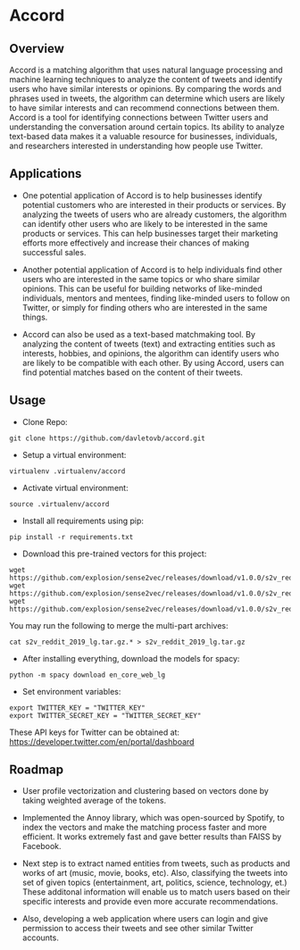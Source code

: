 # Accord

## Overview

Accord is a matching algorithm that uses natural language processing and machine learning techniques to analyze the content of tweets and identify users who have similar interests or opinions. By comparing the words and phrases used in tweets, the algorithm can determine which users are likely to have similar interests and can recommend connections between them. Accord is a tool for identifying connections between Twitter users and understanding the conversation around certain topics. Its ability to analyze text-based data makes it a valuable resource for businesses, individuals, and researchers interested in understanding how people use Twitter.

## Applications

* One potential application of Accord is to help businesses identify potential customers who are interested in their products or services. By analyzing the tweets of users who are already customers, the algorithm can identify other users who are likely to be interested in the same products or services. This can help businesses target their marketing efforts more effectively and increase their chances of making successful sales.

* Another potential application of Accord is to help individuals find other users who are interested in the same topics or who share similar opinions. This can be useful for building networks of like-minded individuals, mentors and mentees, finding like-minded users to follow on Twitter, or simply for finding others who are interested in the same things.

* Accord can also be used as a text-based matchmaking tool. By analyzing the content of tweets (text) and extracting entities such as interests, hobbies, and opinions, the algorithm can identify users who are likely to be compatible with each other. By using Accord, users can find potential matches based on the content of their tweets.

## Usage

* Clone Repo:
```
git clone https://github.com/davletovb/accord.git
```

* Setup a virtual environment: 
```
virtualenv .virtualenv/accord
```

* Activate virtual environment:
```
source .virtualenv/accord
```

* Install all requirements using pip:
```
pip install -r requirements.txt
```

* Download this pre-trained vectors for this project:

```
wget https://github.com/explosion/sense2vec/releases/download/v1.0.0/s2v_reddit_2019_lg.tar.gz.001
wget https://github.com/explosion/sense2vec/releases/download/v1.0.0/s2v_reddit_2019_lg.tar.gz.002
wget https://github.com/explosion/sense2vec/releases/download/v1.0.0/s2v_reddit_2019_lg.tar.gz.003
```

You may run the following to merge the multi-part archives:

```
cat s2v_reddit_2019_lg.tar.gz.* > s2v_reddit_2019_lg.tar.gz
```

* After installing everything, download the models for spacy:

```
python -m spacy download en_core_web_lg
```

* Set environment variables:
```
export TWITTER_KEY = "TWITTER_KEY"
export TWITTER_SECRET_KEY = "TWITTER_SECRET_KEY"
```
These API keys for Twitter can be obtained at: https://developer.twitter.com/en/portal/dashboard

## Roadmap

* User profile vectorization and clustering based on vectors done by taking weighted average of the tokens.

* Implemented the Annoy library, which was open-sourced by Spotify, to index the vectors and make the matching process faster and more efficient. It works extremely fast and gave better results than FAISS by Facebook.

* Next step is to extract named entities from tweets, such as products and works of art (music, movie, books, etc). Also, classifying the tweets into set of given topics (entertainment, art, politics, science, technology, et.) These additonal information will enable us to match users based on their specific interests and provide even more accurate recommendations.

* Also, developing a web application where users can login and give permission to access their tweets and see other similar Twitter accounts.
